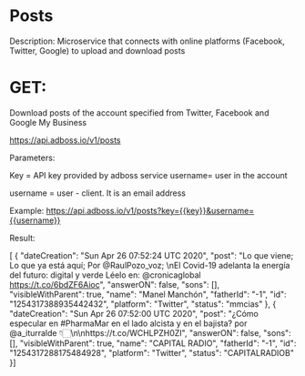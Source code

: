 # Posts

Description: Microservice that connects with online platforms (Facebook, Twitter, Google) to upload and download posts


# GET: 

Download posts of the account specified from Twitter, Facebook and Google My Business

https://api.adboss.io/v1/posts

Parameters:

Key = API key provided by adboss service
username= user in the account

username = user - client. It is an email address

Example: https://api.adboss.io/v1/posts?key={{key}}&username={{username}}

Result:

[
  {
    "dateCreation": "Sun Apr 26 07:52:24 UTC 2020",
    "post": "Lo que viene; Lo que ya está aquí; Por @RaulPozo_voz; \nEl Covid-19 adelanta la energía del futuro: digital y verde Léelo en: @cronicaglobal https://t.co/6bdZF6Aioc",
    "answerON": false,
    "sons": [],
    "visibleWithParent": true,
    "name": "Manel Manchón",
    "fatherId": "-1",
    "id": "1254317388935442432",
    "platform": "Twitter",
    "status": "mmcias"
  },
  {
    "dateCreation": "Sun Apr 26 07:52:00 UTC 2020",
    "post": "¿Cómo especular en #PharmaMar en el lado alcista y en el bajista? por @a_iturralde 👇🏻\n\nhttps://t.co/WCHLPZH0ZI",
    "answerON": false,
    "sons": [],
    "visibleWithParent": true,
    "name": "CAPITAL RADIO",
    "fatherId": "-1",
    "id": "1254317288175484928",
    "platform": "Twitter",
    "status": "CAPITALRADIOB"
  }]

